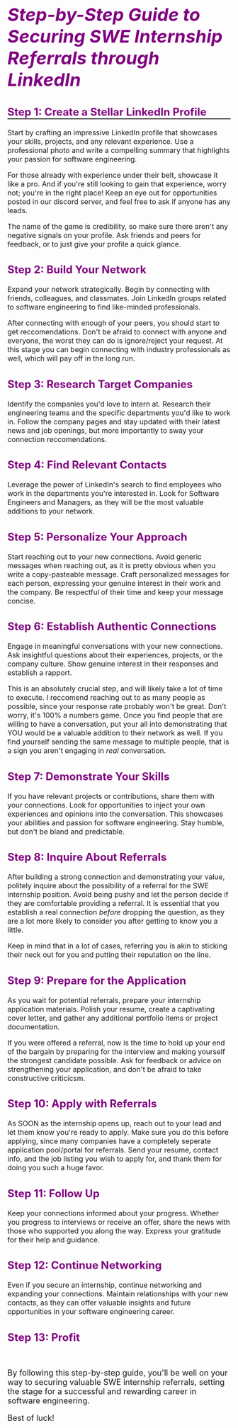 <h1 style="font-size: 40px; color: purple;"><i>Step-by-Step Guide to Securing SWE Internship Referrals through LinkedIn</i></h2>


<h2 style="font-size: 24px; color: purple; border-bottom: 2px solid #333;">Step 1: Create a Stellar LinkedIn Profile</h2>

<p style="font-size: 16px;">
    Start by crafting an impressive LinkedIn profile that showcases your skills, projects, and any relevant experience.
    Use a professional photo and write a compelling summary that highlights your passion for software engineering.
</p>

<p style="font-size: 16px;">
    For those already with experience under their belt, showcase it like a pro. And if you're still looking to gain that experience, worry not; you're in the right place! Keep an eye out for opportunities posted in our discord server, and feel free to ask if anyone has any leads.
</p>

<p style="font-size: 16px;">
    The name of the game is credibility, so make sure there aren't any negative signals on your profile. Ask friends and peers for feedback, or to just give your profile a quick glance.  
</p>


<h2 style="font-size: 24px; color: purple;">Step 2: Build Your Network</h2>

<p style="font-size: 16px;">
    Expand your network strategically. Begin by connecting with friends, colleagues, and classmates. Join LinkedIn groups related to software engineering to find like-minded professionals.
</p>

<p style="font-size: 16px;">
    After connecting with enough of your peers, you should start to get reccomendations. Don't be afraid to connect with anyone and everyone, the worst they can do is ignore/reject your request. At this stage you can begin connecting with industry professionals as well, which will pay off in the long run.
</p>


<h2 style="font-size: 24px; color: purple;">Step 3: Research Target Companies</h2>

<p style="font-size: 16px;">
    Identify the companies you'd love to intern at. Research their engineering teams and the specific departments you'd like to work in. Follow the company pages and stay updated with their latest news and job openings, but more importantly to sway your connection reccomendations.
</p>

<h2 style="font-size: 24px; color: purple;">Step 4: Find Relevant Contacts</h2>

<p style="font-size: 16px;">
    Leverage the power of LinkedIn's search to find employees who work in the departments you're interested in. Look for Software Engineers and Managers, as they will be the most valuable additions to your network.
</p>

<h2 style="font-size: 24px; color: purple;">Step 5: Personalize Your Approach</h2>

<p style="font-size: 16px;">
    Start reaching out to your new connections. Avoid generic messages when reaching out, as it is pretty obvious when you write a copy-pasteable message. Craft personalized messages for each person, expressing your genuine interest in their work and the company. Be respectful of their time and keep your message concise.
</p>

<h2 style="font-size: 24px; color: purple;">Step 6: Establish Authentic Connections</h2>

<p style="font-size: 16px;">
    Engage in meaningful conversations with your new connections. Ask insightful questions about their experiences, projects, or the company culture. Show genuine interest in their responses and establish a rapport.
</p>


<p style="font-size: 16px;">
    This is an absolutely crucial step, and will likely take a lot of time to execute. I reccomend reaching out to as many people as possible, since your response rate probably won't be great. Don't worry, it's 100% a numbers game. Once you find people that are willing to have a conversation, put your all into demonstrating that YOU would be a valuable addition to their network as well. If you find yourself sending the same message to multiple people, that is a sign you aren't engaging in <i>real</i> conversation.
</p>

<h2 style="font-size: 24px; color: purple;">Step 7: Demonstrate Your Skills</h2>

<p style="font-size: 16px;">
    If you have relevant projects or contributions, share them with your connections. Look for opportunities to inject your own experiences and opinions into the conversation. This showcases your abilities and passion for software engineering. Stay humble, but don't be bland and predictable.
</p>

<h2 style="font-size: 24px; color: purple;">Step 8: Inquire About Referrals</h2>

<p style="font-size: 16px;">
    After building a strong connection and demonstrating your value, politely inquire about the possibility of a referral for the SWE internship position. Avoid being pushy and let the person decide if they are comfortable providing a referral. It is essential that you establish a real connection <i>before</i> dropping the question, as they are a lot more likely to consider you after getting to know you a little.
</p>

<p style="font-size: 16px;">
    Keep in mind that in a lot of cases, referring you is akin to sticking their neck out for you and putting their reputation on the line. 
</p>

<h2 style="font-size: 24px; color: purple;">Step 9: Prepare for the Application</h2>

<p style="font-size: 16px;">
    As you wait for potential referrals, prepare your internship application materials. Polish your resume, create a captivating cover letter, and gather any additional portfolio items or project documentation.
</p>

<p style="font-size: 16px;">
    If you were offered a referral, now is the time to hold up your end of the bargain by preparing for the interview and making yourself the strongest candidate possible. Ask for feedback or advice on strengthening your application, and don't be afraid to take constructive criticicsm.
</p>


<h2 style="font-size: 24px; color: purple;">Step 10: Apply with Referrals</h2>

<p style="font-size: 16px;">
    As SOON as the internship opens up, reach out to your lead and let them know you're ready to apply. Make sure you do this before applying, since many companies have a completely seperate application pool/portal for referrals. Send your resume, contact info, and the job listing you wish to apply for, and thank them for doing you such a huge favor.
</p>

<h2 style="font-size: 24px; color: purple;">Step 11: Follow Up</h2>

<p style="font-size: 16px;">
    Keep your connections informed about your progress. Whether you progress to interviews or receive an offer, share the
    news with those who supported you along the way. Express your gratitude for their help and guidance.
</p>

<h2 style="font-size: 24px; color: purple;">Step 12: Continue Networking</h2>

<p style="font-size: 16px;">
    Even if you secure an internship, continue networking and expanding your connections. Maintain relationships with your
    new contacts, as they can offer valuable insights and future opportunities in your software engineering career.
</p>

<h2 style="font-size: 24px; color: purple;">Step 13: Profit</h2>
<br>


<p style="font-size: 18px; color: ">
    By following this step-by-step guide, you'll be well on your way to securing valuable SWE internship referrals, setting the stage for a successful and rewarding career in software engineering.
</p>



<p style="font-size: 18px; color: ">
    Best of luck!
</p>